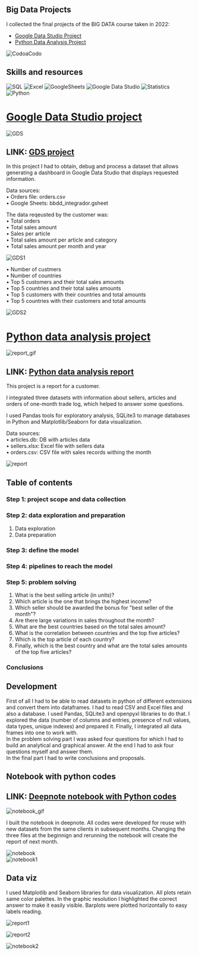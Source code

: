 ##  Big Data Projects

I collected the final projects of the BIG DATA course taken in 2022:

- [Google Data Studio Project](https://datastudio.google.com/s/uEVVnRH041U)
- [Python Data Analysis Project](https://deepnote.com/@data-analysis-352e/Big-Data-Final-Project-Di-Giacomo-Melisa-97af6527-c629-4060-9781-4e1541ce282d)

![CodoaCodo](images/CaC.png)


## Skills and resources  

![SQL](https://img.shields.io/badge/-SQL-00758F?logo=mySQL&logoColor=white&style=flat) 
![Excel](https://img.shields.io/badge/-Excel-28573c?logo=microsoftexcel&logoColor=white&style=flat) 
![GoogleSheets](https://img.shields.io/badge/-Google%20Sheets-2dd3b1?logo=googlesheets&logoColor=white&style=flat)
![Google Data Studio](https://img.shields.io/badge/-Google%20Data%20Studio-1a73e8?logo=Google&logoColor=white&style=flat) 
![Statistics](https://img.shields.io/badge/-Statistics-00a7c4?logo=Statistics&logoColor=white&style=flat) 
![Python](https://img.shields.io/badge/-Python-34729a?logo=python&logoColor=white&style=flat)

# [Google Data Studio project](https://datastudio.google.com/s/uEVVnRH041U)

![GDS](images/gds.gif)

## LINK: [GDS project](https://datastudio.google.com/s/uEVVnRH041U)

In this project I had to obtain, debug and process a dataset that allows generating a dashboard in Google Data Studio that displays requested information.

Data sources:  
• Orders file: orders.csv  
• Google Sheets: bbdd_integrador.gsheet

The data reqeusted by the customer was:  
• Total orders  
• Total sales amount  
• Sales per article  
• Total sales amount per article and category  
• Total sales amount per month and year  

![GDS1](images/GDS1.png)

• Number of custmers  
• Number of countries  
• Top 5 customers and their total sales amounts  
• Top 5 countries and their total sales amounts  
• Top 5 customers with their countries and total amounts  
• Top 5 countries with their customers and total amounts

![GDS2](images/GDS2.png)


# [Python data analysis project](https://deepnote.com/@data-analysis-352e/Big-Data-Final-Project-Di-Giacomo-Melisa-97af6527-c629-4060-9781-4e1541ce282d)  

![report_gif](images/report.gif)  

## LINK: [Python data analysis report](https://deepnote.com/@data-analysis-352e/Big-Data-Final-Project-Di-Giacomo-Melisa-97af6527-c629-4060-9781-4e1541ce282d)   

This project is a report for a customer.

I integrated three datasets with information about sellers, articles and orders of one-month trade log, which helped to answer some questions.

I used Pandas tools for exploratory analysis, SQLite3 to manage databases in Python and Matplotlib/Seaborn for data visualization.

Data sources:  
• articles.db: DB with articles data  
• sellers.xlsx: Excel file with sellers data  
• orders.csv: CSV file with sales records withing the month  

![report](images/report.png)  

## Table of contents  
### Step 1: project scope and data collection  
### Step 2: data exploration and preparation  
1. Data exploration  
2. Data preparation  
### Step 3: define the model  
### Step 4: pipelines to reach the model  
### Step 5: problem solving  
1. What is the best selling article (in units)?  
2. Which article is the one that brings the highest income?  
3. Which seller should be awarded the bonus for "best seller of the month"?  
4. Are there large variations in sales throughout the month?  
5. What are the best countries based on the total sales amount?  
6. What is the correlation between countries and the top five articles?  
7. Which is the top article of each country?  
8. Finally, which is the best country and what are the total sales amounts of the top five articles?  
### Conclusions    

## Development
First of all I had to be able to read datasets in python of different extensions and convert them into dataframes. I had to read CSV and Excel files and also a database. I used Pandas, SQLite3 and openpyxl libraries to do that.
I explored the data (number of columns and entries, presence of null values, data types, unique indexes) and prepared it. Finally, I integrated all data frames into one to work with.  
In the problem solving part I was asked four questions for which I had to build an analytical and graphical answer. At the end I had to ask four questions myself and answer them.  
In the final part I had to write conclusions and proposals.  

## Notebook with python codes

## LINK: [Deepnote notebook with Python codes](https://deepnote.com/workspace/data-analysis-352e-ba39934f-0d8a-43eb-90d5-dfcaac9dda1c/project/Big-Data-Final-Project-Di-Giacomo-Melisa-97af6527-c629-4060-9781-4e1541ce282d/%2FBigData_Project.ipynb) 

![notebook_gif](images/notebook.gif) 

I built the notebook in deepnote. All codes were developed for reuse with new datasets from the same clients in subsequent months. Changing the three files at the beginnign and rerunning the notebook will create the report of next month.

![notebook](images/notebook.png)   
![notebook1](images/notebook1.png) 


## Data viz

I used Matplotlib and Seaborn libraries for data visualization. All plots retain same color palettes. In the graphic resolution I highlighted the correct answer to make it easily visible. Barplots were plotted horizontally to easy labels reading.


![report1](images/report1.png) 

![report2](images/report2.png) 

![notebook2](images/notebook2.png) 